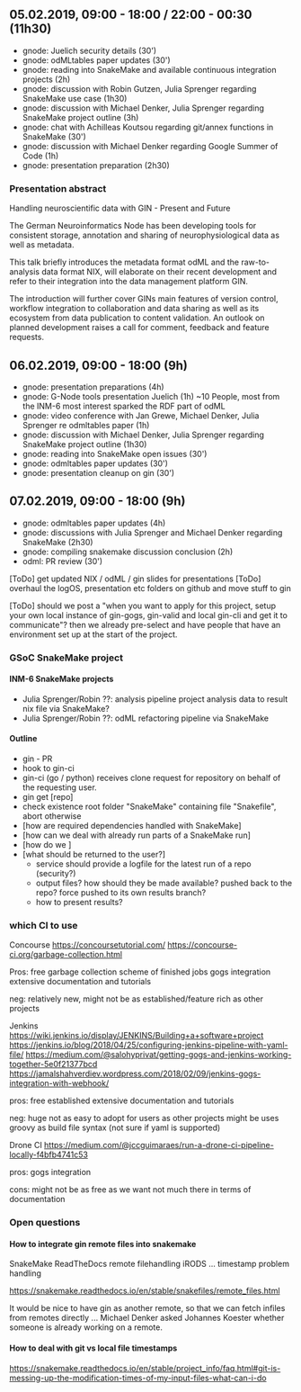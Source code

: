 ## 05.02.2019, 09:00 - 18:00 / 22:00 - 00:30 (11h30)

- gnode: Juelich security details (30')
- gnode: odMLtables paper updates (30')
- gnode: reading into SnakeMake and available continuous integration projects (2h)
- gnode: discussion with Robin Gutzen, Julia Sprenger regarding SnakeMake use case (1h30)
- gnode: discussion with Michael Denker, Julia Sprenger regarding SnakeMake project outline (3h)
- gnode: chat with Achilleas Koutsou regarding git/annex functions in SnakeMake (30')
- gnode: discussion with Michael Denker regarding Google Summer of Code (1h)
- gnode: presentation preparation (2h30)


### Presentation abstract

Handling neuroscientific data with GIN - Present and Future

The German Neuroinformatics Node has been developing tools
for consistent storage, annotation and sharing of 
neurophysiological data as well as metadata.

This talk briefly introduces the metadata format odML and the 
raw-to-analysis data format NIX, will elaborate on their recent development
and refer to their integration into the data management platform GIN.

The introduction will further cover GINs main features of version control,
workflow integration to collaboration and data sharing as well as its 
ecosystem from data publication to content validation. An outlook on 
planned development raises a call for comment, feedback and feature requests.


## 06.02.2019, 09:00 - 18:00 (9h)

- gnode: presentation preparations (4h)
- gnode: G-Node tools presentation Juelich (1h)
         ~10 People, most from the INM-6
         most interest sparked the RDF part of odML
- gnode: video conference with Jan Grewe, Michael Denker, Julia Sprenger re odmltables paper (1h)
- gnode: discussion with Michael Denker, Julia Sprenger regarding SnakeMake project outline (1h30)
- gnode: reading into SnakeMake open issues (30')
- gnode: odmltables paper updates (30')
- gnode: presentation cleanup on gin (30')


## 07.02.2019, 09:00 - 18:00 (9h)

- gnode: odmltables paper updates (4h)
- gnode: discussions with Julia Sprenger and Michael Denker regarding SnakeMake (2h30)
- gnode: compiling snakemake discussion conclusion (2h)
- odml: PR review (30')




[ToDo] get updated NIX / odML / gin slides for presentations
[ToDo] overhaul the logOS, presentation etc folders on github and move stuff to gin



[ToDo] should we post a "when you want to apply for this project, setup your own local instance of
gin-gogs, gin-valid and local gin-cli and get it to communicate"? then we already pre-select 
and have people that have an environment set up at the start of the project.





### GSoC SnakeMake project

#### INM-6 SnakeMake projects

- Julia Sprenger/Robin ??: analysis pipeline project
    analysis data to result nix file via SnakeMake?
- Julia Sprenger/Robin ??: odML refactoring pipeline via SnakeMake




#### Outline

- gin - PR
- hook to gin-ci
- gin-ci (go / python) receives clone request for repository on behalf 
    of the requesting user.
- gin get [repo]
- check existence root folder "SnakeMake" containing file "Snakefile", abort otherwise
- [how are required dependencies handled with SnakeMake]
- [how can we deal with already run parts of a SnakeMake run]
- [how do we ]
- [what should be returned to the user?]
  - service should provide a logfile for the latest run of a repo (security?)
  - output files? how should they be made available?
    pushed back to the repo?
    force pushed to its own results branch?
  - how to present results?



### which CI to use


Concourse
https://concoursetutorial.com/
https://concourse-ci.org/garbage-collection.html

Pros:
free
garbage collection scheme of finished jobs
gogs integration
extensive documentation and tutorials

neg:
relatively new, might not be as established/feature rich as other projects


Jenkins
https://wiki.jenkins.io/display/JENKINS/Building+a+software+project
https://jenkins.io/blog/2018/04/25/configuring-jenkins-pipeline-with-yaml-file/
https://medium.com/@salohyprivat/getting-gogs-and-jenkins-working-together-5e0f21377bcd
https://jamalshahverdiev.wordpress.com/2018/02/09/jenkins-gogs-integration-with-webhook/

pros:
free
established
extensive documentation and tutorials

neg:
huge
not as easy to adopt for users as other projects might be
uses groovy as build file syntax (not sure if yaml is supported)


Drone CI
https://medium.com/@jccguimaraes/run-a-drone-ci-pipeline-locally-f4bfb4741c53


pros:
gogs integration

cons:
might not be as free as we want
not much there in terms of documentation


### Open questions

#### How to integrate gin remote files into snakemake

SnakeMake ReadTheDocs remote filehandling iRODS ... timestamp problem handling

https://snakemake.readthedocs.io/en/stable/snakefiles/remote_files.html

It would be nice to have gin as another remote, so that we can fetch infiles from remotes
directly ... Michael Denker asked Johannes Koester whether someone is already working on a 
remote.


#### How to deal with git vs local file timestamps

https://snakemake.readthedocs.io/en/stable/project_info/faq.html#git-is-messing-up-the-modification-times-of-my-input-files-what-can-i-do



